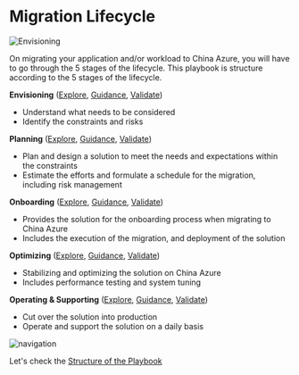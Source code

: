 <properties
	pageTitle="Global Customer Playbook migration-lifecycle"
	description="Global Customer Playbook migration-lifecycle"
	services="global-customer-playbook"
	documentationCenter=""
	authors="jtong"
	manager="edwinc"
	editor=""
	tags="global-customer-playbook"/>

<tags
	ms.service="global-customer-playbook"
	ms.workload=""
	ms.tgt_pltfrm=""
	ms.devlang="na"
	ms.topic="article"
	ms.date="11/21/2016"
	wacn.date="11/21/2016"
	ms.author="jtong"/>


# Migration Lifecycle

![Envisioning](/solutions/global-customer/media/lifecycle.png)

On migrating your application and/or workload to China Azure, you will have to go through the 5 stages of the lifecycle.
This playbook is structure according to the 5 stages of the lifecycle.

**Envisioning** ([Explore](/solutions/global-customer/envisioning/explore/policies/), 
[Guidance](/solutions/global-customer/envisioning/guidance/policies/), 
[Validate](/solutions/global-customer/envisioning/validate/))
- Understand what needs to be considered
- Identify the constraints and risks
 
**Planning** ([Explore](/solutions/global-customer/planning/explore/policies/), 
[Guidance](/solutions/global-customer/planning/guidance/policies/), 
[Validate](/solutions/global-customer/planning/validate/))
- Plan and design a solution to meet the needs and expectations within the constraints
- Estimate the efforts and formulate a schedule for the migration, including risk management
 
**Onboarding** ([Explore](/solutions/global-customer/onboarding/explore/policies/), 
[Guidance](/solutions/global-customer/onboarding/guidance/policies/), 
[Validate](/solutions/global-customer/onboarding/validate/))
- Provides the solution for the onboarding process when migrating to China Azure
- Includes the execution of the migration, and deployment of the solution
 
**Optimizing** ([Explore](/solutions/global-customer/optimizing/explore/policies/), 
[Guidance](/solutions/global-customer/optimizing/guidance/policies/), 
[Validate](/solutions/global-customer/optimizing/validate/))
- Stabilizing and optimizing the solution on China Azure
- Includes performance testing and system tuning
 
**Operating & Supporting** ([Explore](/solutions/global-customer/operating-supporting/explore/policies/), 
[Guidance](/solutions/global-customer/operating-supporting/guidance/policies/), 
[Validate](/solutions/global-customer/operating-supporting/validate/))
- Cut over the solution into production
- Operate and support the solution on a daily basis

![navigation](/solutions/global-customer/media/navigation.png)

Let's check the [Structure of the Playbook](/solutions/global-customer/structure-of-playbook/)